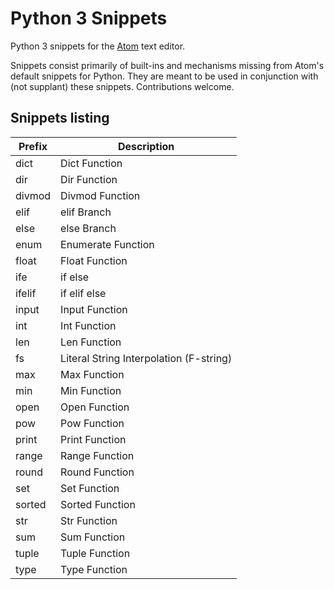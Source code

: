 # Python 3 Snippets

Python 3 snippets for the [Atom](https://atom.io/) text editor.

Snippets consist primarily of built-ins and mechanisms missing from Atom's default snippets for Python. They are meant to be used in conjunction with (not supplant) these snippets. Contributions welcome.

## Snippets listing

| Prefix | Description                             |
|--------|-----------------------------------------|
| dict   | Dict Function                           |
| dir    | Dir Function                            |
| divmod | Divmod Function                         |
| elif   | elif Branch                             |
| else   | else Branch                             |
| enum   | Enumerate Function                      |
| float  | Float Function                          |
| ife    | if else                                 |
| ifelif | if elif else                            |
| input  | Input Function                          |
| int    | Int Function                            |
| len    | Len Function                            |
| fs     | Literal String Interpolation (F-string) |
| max    | Max Function                            |
| min    | Min Function                            |
| open   | Open Function                           |
| pow    | Pow Function                            |
| print  | Print Function                          |
| range  | Range Function                          |
| round  | Round Function                          |
| set    | Set Function                            |
| sorted | Sorted Function                         |
| str    | Str Function                            |
| sum    | Sum Function                            |
| tuple  | Tuple Function                          |
| type   | Type Function                           |
